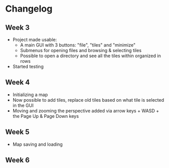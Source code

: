 # Changelog

## Week 3
- Project made usable:
    - A main GUI with 3 buttons: "file", "tiles" and "minimize"
    - Submenus for opening files and browsing & selecting tiles
    - Possible to open a directory and see all the tiles within organized in rows
- Started testing

## Week 4
- Initializing a map
- Now possible to add tiles, replace old tiles based on what tile is selected in the GUI
- Moving and zooming the perspective added via arrow keys + WASD + the Page Up & Page Down keys

## Week 5
- Map saving and loading

## Week 6